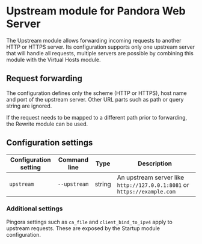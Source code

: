# Upstream module for Pandora Web Server

The Upstream module allows forwarding incoming requests to another HTTP or HTTPS server. Its configuration supports only one upstream server that will handle all requests, multiple servers are possible by combining this module with the Virtual Hosts module.

## Request forwarding

The configuration defines only the scheme (HTTP or HTTPS), host name and port of the upstream server. Other URL parts such as path or query string are ignored.

If the request needs to be mapped to a different path prior to forwarding, the Rewrite module can be used.

## Configuration settings

| Configuration setting   | Command line    | Type    | Description |
|-------------------------|-----------------|---------|-------------|
| `upstream`              | `--upstream`    | string  | An upstream server like `http://127.0.0.1:8081` or `https://example.com` |

### Additional settings

Pingora settings such as `ca_file` and `client_bind_to_ipv4` apply to upstream requests. These are exposed by the Startup module configuration.
